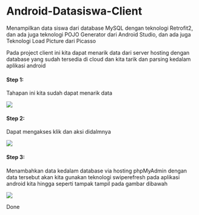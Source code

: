 # Android-Datasiswa-Client
Menampilkan data siswa dari database MySQL dengan teknologi Retrofit2, dan ada juga teknologi POJO Generator dari Android Studio, dan ada juga Teknologi Load Picture dari Picasso

Pada project client ini kita dapat menarik data dari server hosting dengan database yang sudah tersedia di cloud dan kita tarik dan parsing kedalam aplikasi android

#### Step 1: 
Tahapan ini kita sudah dapat menarik data

<img src="https://github.com/bariscodeid/Android-Datasiswa-Client/blob/master/screenshoot/1.png"/>

#### Step 2:
Dapat mengakses klik dan aksi didalmnya

<img src="https://github.com/bariscodeid/Android-Datasiswa-Client/blob/master/screenshoot/2.png"/>

#### Step 3:
Menambahkan data kedalam database via hosting phpMyAdmin dengan data tersebut akan kita gunakan teknologi swiperefresh pada aplikasi android kita hingga seperti tampak tampil pada gambar dibawah 

<img src="https://github.com/bariscodeid/Android-Datasiswa-Client/blob/master/screenshoot/3.png"/>

Done
